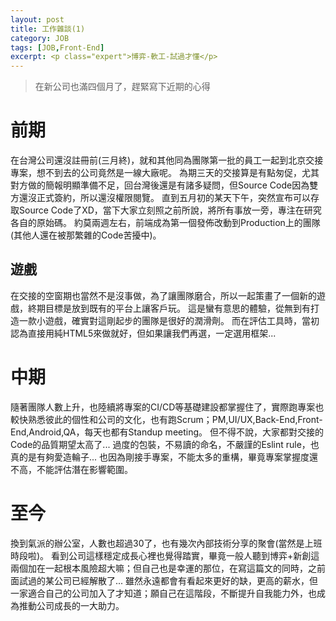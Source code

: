 ```yaml
---
layout: post
title: 工作雜談(1)
category: JOB
tags: [JOB,Front-End]
excerpt: <p class="expert">博弈-軟工-試過才懂</p>
---
```


> 在新公司也滿四個月了，趕緊寫下近期的心得

# 前期
在台灣公司還沒註冊前(三月終)，就和其他同為團隊第一批的員工一起到北京交接專案，想不到去的公司竟然是一線大廠呢。
為期三天的交接算是有點匆促，尤其對方做的簡報明顯準備不足，回台灣後還是有諸多疑問，但Source Code因為雙方還沒正式簽約，所以還沒權限閱覽。
直到五月初的某天下午，突然宣布可以存取Source Code了XD，當下大家立刻照之前所說，將所有事放一旁，專注在研究各自的原始碼。
約莫兩週左右，前端成為第一個發佈改動到Production上的團隊(其他人還在被那繁雜的Code苦擾中)。

## 遊戲
在交接的空窗期也當然不是沒事做，為了讓團隊磨合，所以一起策畫了一個新的遊戲，終期目標是放到既有的平台上讓客戶玩。
這是蠻有意思的體驗，從無到有打造一款小遊戲，確實對這剛起步的團隊是很好的潤滑劑。
而在評估工具時，當初認為直接用純HTML5來做就好，但如果讓我們再選，一定選用框架...

# 中期
隨著團隊人數上升，也陸續將專案的CI/CD等基礎建設都掌握住了，實際跑專案也較快熟悉彼此的個性和公司的文化，也有跑Scrum；PM,UI/UX,Back-End,Front-End,Android,QA，每天也都有Standup meeting。
但不得不說，大家都對交接的Code的品質期望太高了...
過度的包裝，不易讀的命名，不嚴謹的Eslint rule，也真的是有夠愛造輪子...
也因為剛接手專案，不能太多的重構，畢竟專案掌握度還不高，不能評估潛在影響範圍。

# 至今
換到氣派的辦公室，人數也超過30了，也有幾次內部技術分享的聚會(當然是上班時段啦)。
看到公司這樣穩定成長心裡也覺得踏實，畢竟一般人聽到博弈+新創這兩個加在一起根本風險超大嘛；但自己也是幸運的那位，在寫這篇文的同時，之前面試過的某公司已經解散了...
雖然永遠都會有看起來更好的缺，更高的薪水，但一家適合自己的公司加入了才知道；願自己在這階段，不斷提升自我能力外，也成為推動公司成長的一大助力。